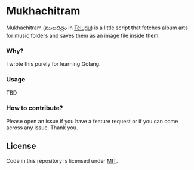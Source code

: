 # Mukhachitram

Mukhachitram (ముఖచిత్రం in [Telugu](https://en.wikipedia.org/wiki/Telugu_language)) is a little script that fetches album arts for music folders and saves them as an image file inside them.

### Why?
I wrote this purely for learning Golang.

### Usage
TBD

### How to contribute?
Please open an issue if you have a feature request or if you can come across any issue. Thank you.

## License
Code in this repository is licensed under [MIT](https://mit-license.org).
